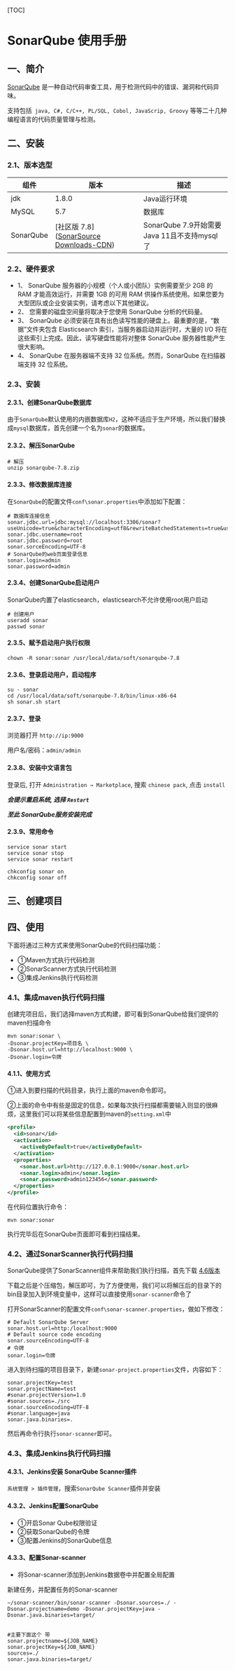 [TOC]

# SonarQube 使用手册



## 一、简介

[SonarQube](https://docs.sonarqube.org/latest/) 是一种自动代码审查工具，用于检测代码中的错误、漏洞和代码异味。

支持包括` java, C#, C/C++, PL/SQL, Cobol, JavaScrip, Groovy` 等等二十几种编程语言的代码质量管理与检测。



## 二、安装

### 2.1、版本选型

| 组件      | 版本                                                         | 描述                                        |
| --------- | ------------------------------------------------------------ | ------------------------------------------- |
| jdk       | 1.8.0                                                        | Java运行环境                                |
| MySQL     | 5.7                                                          | 数据库                                      |
| SonarQube | [社区版 7.8]([SonarSource Downloads-CDN](https://binaries.sonarsource.com/?prefix=Distribution/sonarqube/)) | SonarQube 7.9开始需要Java 11且不支持mysql了 |

### 2.2、硬件要求

* 1、 SonarQube 服务器的小规模（个人或小团队）实例需要至少 2GB 的 RAM 才能高效运行，并需要 1GB 的可用 RAM 供操作系统使用。如果您要为大型团队或企业安装实例，请考虑以下其他建议。
* 2、 您需要的磁盘空间量将取决于您使用 SonarQube 分析的代码量。
* 3、 SonarQube 必须安装在具有出色读写性能的硬盘上。最重要的是，“数据”文件夹包含 Elasticsearch 索引，当服务器启动并运行时，大量的 I/O 将在这些索引上完成。因此，读写硬盘性能将对整体 SonarQube 服务器性能产生很大影响。
* 4、 SonarQube 在服务器端不支持 32 位系统。然而，SonarQube 在扫描器端支持 32 位系统。

### 2.3、安装

#### 2.3.1、创建SonarQube数据库

由于`SonarQube`默认使用的内嵌数据库`H2`，这种不适应于生产环境，所以我们替换成`mysql`数据库，首先创建一个名为`sonar`的数据库。

#### 2.3.2、解压SonarQube

```shell
# 解压
unzip sonarqube-7.8.zip
```

#### 2.3.3、修改数据库连接

在`SonarQube`的配置文件`conf\sonar.properties`中添加如下配置：

```properties
# 数据库连接信息
sonar.jdbc.url=jdbc:mysql://localhost:3306/sonar?useUnicode=true&characterEncoding=utf8&rewriteBatchedStatements=true&useConfigs=maxPerformance
sonar.jdbc.username=root
sonar.jdbc.password=root
sonar.sorceEncoding=UTF-8
# SonarQube的web页面登录信息
sonar.login=admin
sonar.password=admin
```

#### 2.3.4、创建SonarQube启动用户

SonarQube内置了elasticsearch，elasticsearch不允许使用root用户启动

```shell
# 创建用户
useradd sonar
passwd sonar
```

#### 2.3.5、赋予启动用户执行权限

```shell
chown -R sonar:sonar /usr/local/data/soft/sonarqube-7.8
```

#### 2.3.6、登录启动用户，启动程序

```shell
su - sonar
cd /usr/local/data/soft/sonarqube-7.8/bin/linux-x86-64
sh sonar.sh start
```

#### 2.3.7、登录

浏览器打开 `http://ip:9000`

用户名/密码：`admin/admin`

#### 2.3.8、安装中文语言包

登录后, 打开 `Administration → Marketplace`, 搜索 `chinese pack`, 点击 `install`

***会提示重启系统, 选择 `Restart`***

***至此 SonarQube服务安装完成***

#### 2.3.9、常用命令

```shell
service sonar start
service sonar stop
service sonar restart

chkconfig sonar on
chkconfig sonar off
```



## 三、创建项目



## 四、使用

下面将通过三种方式来使用SonarQube的代码扫描功能：

* ①Maven方式执行代码检测
* ②SonarScanner方式执行代码检测
* ③集成Jenkins执行代码检测

### 4.1、集成maven执行代码扫描

创建完项目后，我们选择maven方式构建，即可看到SonarQube给我们提供的maven扫描命令

```shell
mvn sonar:sonar \
-Dsonar.projectKey=项目名 \
-Dsonar.host.url=http://localhost:9000 \
-Dsonar.login=令牌
```

#### 4.1.1、使用方式

①进入到要扫描的代码目录，执行上面的maven命令即可。

②上面的命令中有些是固定的信息，如果每次执行扫描都需要输入则显的很麻烦，这里我们可以将某些信息配置到maven的`setting.xml`中

```xml
<profile>
  <id>sonar</id>
  <activation>
	<activeByDefault>true</activeByDefault>
  </activation>
  <properties>
	<sonar.host.url>http://127.0.0.1:9000</sonar.host.url>
	<sonar.login>admin</sonar.login>
    <sonar.password>admin123456</sonar.password>
  </properties>
</profile>
```

在代码位置执行命令：

```shell
mvn sonar:sonar
```

执行完毕后在SonarQube页面即可看到扫描结果。

### 4.2、通过SonarScanner执行代码扫描

SonarQube提供了SonarScanner组件来帮助我们执行扫描，首先下载 [4.6版本](https://docs.sonarqube.org/latest/analysis/scan/sonarscanner/)

下载之后是个压缩包，解压即可，为了方便使用，我们可以将解压后的目录下的bin目录加入到环境变量中，这样可以直接使用`sonar-scanner`命令了

打开SonarScanner的配置文件`conf\sonar-scanner.properties`，做如下修改：

```properties
# Default SonarQube Server
sonar.host.url=http:/localhost:9000
# Default source code encoding 
sonar.sourceEncoding=UTF-8
# 令牌
sonar.login=令牌
```

进入到待扫描的项目目录下，新建`sonar-project.properties`文件，内容如下：

```properties
sonar.projectKey=test
sonar.projectName=test
#sonar.projectVersion=1.0
#sonar.sources=./src
sonar.sourceEncoding=UTF-8
#sonar.language=java
sonar.java.binaries=.
```

然后再命令行执行`sonar-scanner`即可。

### 4.3、集成Jenkins执行代码扫描

#### 4.3.1、Jenkins安装 SonarQube Scanner插件

`系统管理 > 插件管理`，搜索`SonarQube Scanner`插件并安装



#### 4.3.2、Jenkins配置SonarQube

* ①开启Sonar Qube权限验证
* ②获取SonarQube的令牌
* ③配置Jenkins的SonarQube信息

#### 4.3.3、配置Sonar-scanner

* 将Sonar-scanner添加到Jenkins数据卷中并配置全局配置

新建任务，并配置任务的Sonar-scanner

```properties
~/sonar-scanner/bin/sonar-scanner -Dsonar.sources=./ -Dsonar.projectname=demo -Dsonar.projectKey=java -Dsonar.java.binaries=target/
 
 
#主要下面这个 带
sonar.projectname=${JOB_NAME}
sonar.projectKey=${JOB_NAME}
sources=./
sonar.java.binaries=target/
```

